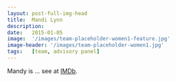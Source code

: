 ```yaml
---
layout: post-full-img-head
title:  Mandi Lynn
description: 
date:   2015-01-05
image:  '/images/team-placeholder-women1-feature.jpg'
image-header: '/images/team-placeholder-women1.jpg'
tags:   [team, advisory panel]
---
```

Mandy is ... see at [IMDb](https://www.imdb.com/name/nm1272020/).